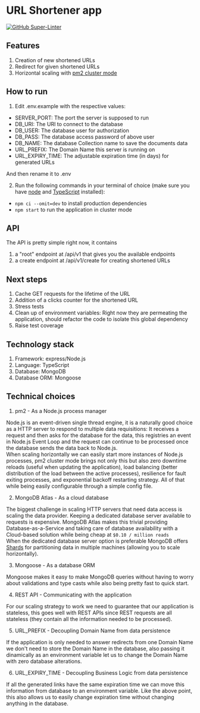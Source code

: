 # URL Shortener app

[![GitHub Super-Linter](https://github.com/RafaelMedeirosGomes/url-shortener/workflows/Lint%20Code%20Base/badge.svg)](https://github.com/marketplace/actions/super-linter)

## Features

1. Creation of new shortened URLs
2. Redirect for given shortened URLs
3. Horizontal scaling with [pm2 cluster mode](https://pm2.keymetrics.io/docs/usage/cluster-mode/)

## How to run

1. Edit .env.example with the respective values:

- SERVER_PORT: The port the server is supposed to run
- DB_URI: The URI to connect to the database
- DB_USER: The database user for authorization
- DB_PASS: The database access password of above user
- DB_NAME: The database Collection name to save the documents data
- URL_PREFIX: The Domain Name this server is running on
- URL_EXPIRY_TIME: The adjustable expiration time (in days) for generated URLs

And then rename it to .env

2. Run the following commands in your terminal of choice (make sure you have [node](https://nodejs.org/en/download/) and [TypeScript](https://www.typescriptlang.org/download) installed):

- `npm ci --omit=dev` to install production dependencies
- `npm start` to run the application in cluster mode

## API

The API is pretty simple right now, it contains

1. a "root" endpoint at /api/v1 that gives you the available endpoints
2. a create endpoint at /api/v1/create for creating shortened URLs

## Next steps

1. Cache GET requests for the lifetime of the URL
2. Addition of a clicks counter for the shortened URL
3. Stress tests
4. Clean up of environment variables: Right now they are permeating the application, should refactor the code to isolate this global dependency
5. Raise test coverage

## Technology stack

1. Framework: express/Node.js
2. Language: TypeScript
3. Database: MongoDB
4. Database ORM: Mongoose

## Technical choices

1. pm2 - As a Node.js process manager

Node.js is an event-driven single thread engine, it is a naturally good choice
as a HTTP server to respond to multiple data requisitions: It receives a
request and then asks for the database for the data, this registries an event
in Node.js Event Loop and the request can continue to be processed once the
database sends the data back to Node.js. <br>
When scaling horizontally we can easily start more instances of Node.js
processes, pm2 cluster mode brings not only this but also zero downtime reloads
(useful when updating the application), load balancing (better distribution of
the load between the active processes), resilience for fault exiting processes,
and exponential backoff restarting strategy. All of that while being easily
configurable through a simple config file.

2. MongoDB Atlas - As a cloud database

The biggest challenge in scaling HTTP servers that need data access is scaling
the data provider. Keeping a dedicated database server available to requests is
expensive. MongoDB Atlas makes this trivial providing Database-as-a-Service and
taking care of database availability with a Cloud-based solution while being
cheap at `$0.10 / million reads` <br>
When the dedicated database server option is preferable MongoDB offers
[Shards](https://www.mongodb.com/basics/sharding) for partitioning data in
multiple machines (allowing you to scale horizontally).

3. Mongoose - As a database ORM

Mongoose makes it easy to make MongoDB queries without having to worry about
validations and type casts while also being pretty fast to quick start.

4. REST API - Communicating with the application

For our scaling strategy to work we need to guarantee that our application is
stateless, this goes well with REST APIs since REST requests are all stateless
(they contain all the information needed to be processed).

5. URL_PREFIX - Decoupling Domain Name from data persistence

If the application is only needed to answer redirects from one Domain Name we
don't need to store the Domain Name in the database, also passing it dinamically
as an environment variable let us to change the Domain Name with zero database
alterations.

6. URL_EXPIRY_TIME - Decoupling Business Logic from data persistence

If all the generated links have the same expiration time we can move this
information from database to an environment variable. Like the above point,
this also allows us to easily change expiration time without changing anything
in the database.
